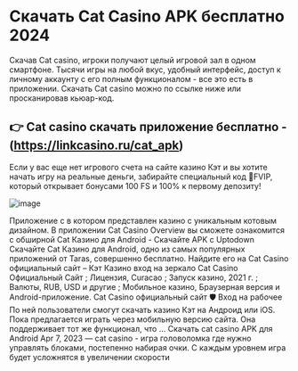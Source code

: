 # Скачать Cat Casino APK бесплатно 2024

Скачав Cat casino, игроки получают целый игровой зал в одном смартфоне. Тысячи игры на любой вкус, удобный интерфейс, доступ к личному аккаунту с его полным функционалом - все это есть в приложении. Скачать Cat casino можно по ссылке ниже или просканировав кьюар-код.

## 👉 Cat casino скачать приложение бесплатно - (https://linkcasino.ru/cat_apk)

Если у вас еще нет игрового счета на сайте казино Кэт и вы хотите начать игру на реальные деньги, забирайте специальный код 📌FVIP, который открывает бонусами 100 FS и 100% к первому депозиту!

![image](https://github.com/user-attachments/assets/ce9978e1-e670-455d-9570-5d9d2e278f23)

Приложение с в котором представлен казино с уникальным котовым дизайном. В приложении Cat Casino Overview вы сможете ознакомится с обширной Cat Казино для Android - Скачайте APK с Uptodown Скачайте Cat Казино для Android, одно из самых популярных приложений от Taras, совершенно бесплатно. Найдите его на Cat Casino официальный сайт – Кэт Казино вход на зеркало Cat Casino Официальный Сайт ; Лицензия, Curacao ; Запуск казино, 2021 г. ; Валюты, RUB, USD и другие ; Мобильное казино, Браузерная версия и Android-приложение. Cat Casino официальный сайт 🛡 Вход на рабочее По ней пользователи смогут скачать казино Кэт на Андроид или iOS. Пока предлагается играть через мобильную версию сайта. Она поддерживает тот же функционал, что ... Скачать cat casino APK для Android Apr 7, 2023 — cat casino - игра головоломка где нужно управлять блоками, постепенно набирая очки. С каждым уровнем игра будет усложнятся в увеличении скорости 
